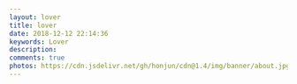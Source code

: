 ```yaml
---
layout: lover
title: lover
date: 2018-12-12 22:14:36
keywords: Lover
description: 
comments: true
photos: https://cdn.jsdelivr.net/gh/honjun/cdn@1.4/img/banner/about.jpg
---
```

